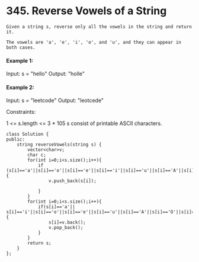 # 345. Reverse Vowels of a String
````
Given a string s, reverse only all the vowels in the string and return it.

The vowels are 'a', 'e', 'i', 'o', and 'u', and they can appear in both cases.

 ````

#### Example 1:

Input: s = "hello"
Output: "holle"

#### Example 2:

Input: s = "leetcode"
Output: "leotcede"
 

Constraints:

1 <= s.length <= 3 * 105
s consist of printable ASCII characters.
````
class Solution {
public:
    string reverseVowels(string s) {
        vector<char>v;
        char c;
        for(int i=0;i<s.size();i++){
            if (s[i]=='a'||s[i]=='o'||s[i]=='e'||s[i]=='i'||s[i]=='u'||s[i]=='A'||s[i]=='O'||s[i]=='I'||s[i]=='U'||s[i]=='E'){
                v.push_back(s[i]);
                
            }
        }
        for(int i=0;i<s.size();i++){
            if(s[i]=='a'|| s[i]=='i'||s[i]=='o'||s[i]=='e'||s[i]=='u'||s[i]=='A'||s[i]=='O'||s[i]=='U'||s[i]=='E'||s[i]=='I'){
                s[i]=v.back();
                v.pop_back();
            }
        }
        return s;
    }
};
````

